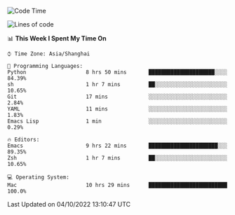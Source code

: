 <!--START_SECTION:waka-->
![Code Time](http://img.shields.io/badge/Code%20Time-892%20hrs%2041%20mins-blue)

![Lines of code](https://img.shields.io/badge/From%20Hello%20World%20I%27ve%20Written-22%20Thousand%20lines%20of%20code-blue)

📊 **This Week I Spent My Time On** 

```text
⌚︎ Time Zone: Asia/Shanghai

💬 Programming Languages: 
Python                   8 hrs 50 mins       █████████████████████░░░░   84.39% 
sh                       1 hr 7 mins         ██░░░░░░░░░░░░░░░░░░░░░░░   10.65% 
Git                      17 mins             ░░░░░░░░░░░░░░░░░░░░░░░░░   2.84% 
YAML                     11 mins             ░░░░░░░░░░░░░░░░░░░░░░░░░   1.83% 
Emacs Lisp               1 min               ░░░░░░░░░░░░░░░░░░░░░░░░░   0.29%

🔥 Editors: 
Emacs                    9 hrs 22 mins       ██████████████████████░░░   89.35% 
Zsh                      1 hr 7 mins         ██░░░░░░░░░░░░░░░░░░░░░░░   10.65%

💻 Operating System: 
Mac                      10 hrs 29 mins      █████████████████████████   100.0%

```


 Last Updated on 04/10/2022 13:10:47 UTC
<!--END_SECTION:waka-->
